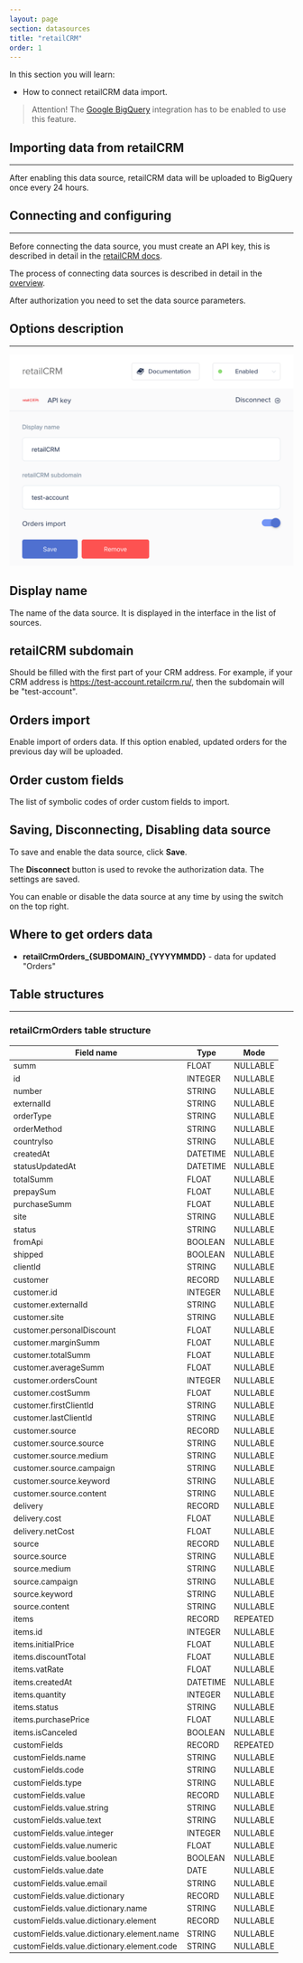 ```yaml
---
layout: page
section: datasources
title: "retailCRM"
order: 1
---
```


In this section you will learn:
* How to connect retailCRM data import.

> Attention! The [Google BigQuery](/integrations/google-bigquery) integration has to be enabled to use this feature.

## Importing data from retailCRM
------

After enabling this data source, retailCRM data will be uploaded to BigQuery once every 24 hours.

## Connecting and configuring
------
Before connecting the data source, you must create an API key, this is described in detail in the [retailCRM docs](https://help.retailcrm.ru/Users/ApiKeys).

The process of connecting data sources is described in detail in the [overview](/datasources/index).

After authorization you need to set the data source parameters.

## Options description
------
![](/img/retailcrm.png)

## Display name
The name of the data source. It is displayed in the interface in the list of sources.

## retailCRM subdomain
Should be filled with the first part of your CRM address. For example, if your CRM address is https://test-account.retailcrm.ru/, then the subdomain will be "test-account".

## Orders import
Enable import of orders data. If this option enabled, updated orders for the previous day will be uploaded.

## Order custom fields
The list of symbolic codes of order custom fields to import.

## Saving, Disconnecting, Disabling data source
To save and enable the data source, click **Save**.

The **Disconnect** button is used to revoke the authorization data. The settings are saved.

You can enable or disable the data source at any time by using the switch on the top right.

## Where to get orders data
- **retailCrmOrders_{SUBDOMAIN}_{YYYYMMDD}** - data for updated "Orders"

## Table structures
------

### retailCrmOrders table structure

Field name | Type | Mode
--- | --- | ---
summ | FLOAT | NULLABLE
id | INTEGER | NULLABLE
number | STRING | NULLABLE
externalId | STRING | NULLABLE
orderType | STRING | NULLABLE
orderMethod | STRING | NULLABLE
countryIso | STRING | NULLABLE
createdAt | DATETIME | NULLABLE
statusUpdatedAt | DATETIME | NULLABLE
totalSumm | FLOAT | NULLABLE
prepaySum | FLOAT | NULLABLE
purchaseSumm | FLOAT | NULLABLE
site | STRING | NULLABLE
status | STRING | NULLABLE
fromApi | BOOLEAN | NULLABLE
shipped | BOOLEAN | NULLABLE
clientId | STRING | NULLABLE
customer | RECORD | NULLABLE
customer.id | INTEGER | NULLABLE
customer.externalId | STRING | NULLABLE
customer.site | STRING | NULLABLE
customer.personalDiscount | FLOAT | NULLABLE
customer.marginSumm | FLOAT | NULLABLE
customer.totalSumm | FLOAT | NULLABLE
customer.averageSumm | FLOAT | NULLABLE
customer.ordersCount | INTEGER | NULLABLE
customer.costSumm | FLOAT | NULLABLE
customer.firstClientId | STRING | NULLABLE
customer.lastClientId | STRING | NULLABLE
customer.source | RECORD | NULLABLE
customer.source.source | STRING | NULLABLE
customer.source.medium | STRING | NULLABLE
customer.source.campaign | STRING | NULLABLE
customer.source.keyword | STRING | NULLABLE
customer.source.content | STRING | NULLABLE
delivery | RECORD | NULLABLE
delivery.cost | FLOAT | NULLABLE
delivery.netCost | FLOAT | NULLABLE
source | RECORD | NULLABLE
source.source | STRING | NULLABLE
source.medium | STRING | NULLABLE
source.campaign | STRING | NULLABLE
source.keyword | STRING | NULLABLE
source.content | STRING | NULLABLE
items | RECORD | REPEATED
items.id | INTEGER | NULLABLE
items.initialPrice | FLOAT | NULLABLE
items.discountTotal | FLOAT | NULLABLE
items.vatRate | FLOAT | NULLABLE
items.createdAt | DATETIME | NULLABLE
items.quantity | INTEGER | NULLABLE
items.status | STRING | NULLABLE
items.purchasePrice | FLOAT | NULLABLE
items.isCanceled | BOOLEAN | NULLABLE
customFields | RECORD | REPEATED
customFields.name | STRING | NULLABLE
customFields.code | STRING | NULLABLE
customFields.type | STRING | NULLABLE
customFields.value | RECORD | NULLABLE
customFields.value.string | STRING | NULLABLE
customFields.value.text | STRING | NULLABLE
customFields.value.integer | INTEGER | NULLABLE
customFields.value.numeric | FLOAT | NULLABLE
customFields.value.boolean | BOOLEAN | NULLABLE
customFields.value.date | DATE | NULLABLE
customFields.value.email | STRING | NULLABLE
customFields.value.dictionary | RECORD | NULLABLE
customFields.value.dictionary.name | STRING | NULLABLE
customFields.value.dictionary.element | RECORD | NULLABLE
customFields.value.dictionary.element.name | STRING | NULLABLE
customFields.value.dictionary.element.code | STRING | NULLABLE

